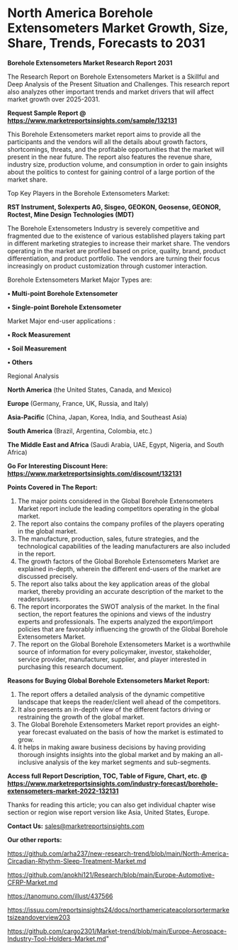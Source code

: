 # North America Borehole Extensometers Market Growth, Size, Share, Trends, Forecasts to 2031

<strong>Borehole Extensometers Market Research Report 2031</strong>

The Research Report on Borehole Extensometers Market is a Skillful and Deep Analysis of the Present Situation and Challenges. This research report also analyzes other important trends and market drivers that will affect market growth over 2025-2031.

<strong>Request Sample Report @ <a href=https://www.marketreportsinsights.com/sample/132131>https://www.marketreportsinsights.com/sample/132131</a></strong>

This Borehole Extensometers market report aims to provide all the participants and the vendors will all the details about growth factors, shortcomings, threats, and the profitable opportunities that the market will present in the near future. The report also features the revenue share, industry size, production volume, and consumption in order to gain insights about the politics to contest for gaining control of a large portion of the market share.

Top Key Players in the Borehole Extensometers Market:

<strong>RST Instrument, Solexperts AG, Sisgeo, GEOKON, Geosense, GEONOR, Roctest, Mine Design Technologies (MDT)</strong>

The Borehole Extensometers Industry is severely competitive and fragmented due to the existence of various established players taking part in different marketing strategies to increase their market share. The vendors operating in the market are profiled based on price, quality, brand, product differentiation, and product portfolio. The vendors are turning their focus increasingly on product customization through customer interaction.

Borehole Extensometers Market Major Types are:

<strong>• Multi-point Borehole Extensometer

• Single-point Borehole Extensometer</strong>

Market Major end-user applications :

<strong>• Rock Measurement

• Soil Measurement

• Others</strong>

Regional Analysis

</u><strong><b>North America</b></strong> (the United States, Canada, and Mexico)

<strong><b>Europe </b></strong>(Germany, France, UK, Russia, and Italy)

<strong><b>Asia-Pacific</b></strong> (China, Japan, Korea, India, and Southeast Asia)

<strong><b>South America</b></strong> (Brazil, Argentina, Colombia, etc.)

<strong><b>The Middle East and Africa</b></strong> (Saudi Arabia, UAE, Egypt, Nigeria, and South Africa)

<strong>Go For Interesting Discount Here: <a href=https://www.marketreportsinsights.com/discount/132131>https://www.marketreportsinsights.com/discount/132131</a></strong>

<strong>Points Covered in The Report:</strong>
<ol>
  <li>The major points considered in the Global Borehole Extensometers Market report include the leading competitors operating in the global market.</li>
  <li>The report also contains the company profiles of the players operating in the global market.</li>
  <li>The manufacture, production, sales, future strategies, and the technological capabilities of the leading manufacturers are also included in the report.</li>
  <li>The growth factors of the Global Borehole Extensometers Market are explained in-depth, wherein the different end-users of the market are discussed precisely.</li>
  <li>The report also talks about the key application areas of the global market, thereby providing an accurate description of the market to the readers/users.</li>
  <li>The report incorporates the SWOT analysis of the market. In the final section, the report features the opinions and views of the industry experts and professionals. The experts analyzed the export/import policies that are favorably influencing the growth of the Global Borehole Extensometers Market.</li>
  <li>The report on the Global Borehole Extensometers Market is a worthwhile source of information for every policymaker, investor, stakeholder, service provider, manufacturer, supplier, and player interested in purchasing this research document.</li>
</ol>
<strong>Reasons for Buying Global Borehole Extensometers Market Report:</strong>

<ol>
  <li>The report offers a detailed analysis of the dynamic competitive landscape that keeps the reader/client well ahead of the competitors.</li>
  <li>It also presents an in-depth view of the different factors driving or restraining the growth of the global market.</li>
  <li>The Global Borehole Extensometers Market report provides an eight-year forecast evaluated on the basis of how the market is estimated to grow.</li>
  <li>It helps in making aware business decisions by having providing thorough insights insights into the global market and by making an all-inclusive analysis of the key market segments and sub-segments.</li>
</ol>
<strong>Access full Report Description, TOC, Table of Figure, Chart, etc. @ <a href=https://www.marketreportsinsights.com/industry-forecast/borehole-extensometers-market-2022-132131>https://www.marketreportsinsights.com/industry-forecast/borehole-extensometers-market-2022-132131</a></strong>


Thanks for reading this article; you can also get individual chapter wise section or region wise report version like Asia, United States, Europe.

<strong>Contact Us:</strong>
sales@marketreportsinsights.com

<strong>Our other reports:</strong>

<a href=https://github.com/arha237/new-research-trend/blob/main/North-America-Circadian-Rhythm-Sleep-Treatment-Market.md>https://github.com/arha237/new-research-trend/blob/main/North-America-Circadian-Rhythm-Sleep-Treatment-Market.md</a>

<a href=https://github.com/anokhi121/Research/blob/main/Europe-Automotive-CFRP-Market.md>https://github.com/anokhi121/Research/blob/main/Europe-Automotive-CFRP-Market.md</a>

<a href=https://tanomuno.com/illust/437566>https://tanomuno.com/illust/437566</a>

<a href=https://issuu.com/reportsinsights24/docs/northamericateacolorsortermarketsizeandoverview203>https://issuu.com/reportsinsights24/docs/northamericateacolorsortermarketsizeandoverview203</a>

<a href=https://github.com/cargo2301/Market-trend/blob/main/Europe-Aerospace-Industry-Tool-Holders-Market.md>https://github.com/cargo2301/Market-trend/blob/main/Europe-Aerospace-Industry-Tool-Holders-Market.md</a>"
